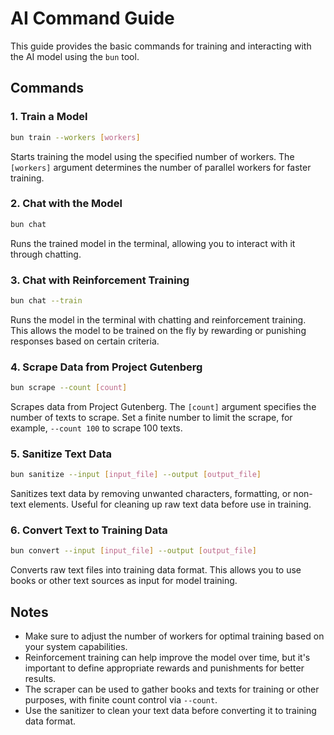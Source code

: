 
# AI Command Guide

This guide provides the basic commands for training and interacting with the AI model using the `bun` tool.

## Commands

### 1. Train a Model
```bash
bun train --workers [workers]
```
Starts training the model using the specified number of workers. The `[workers]` argument determines the number of parallel workers for faster training.

### 2. Chat with the Model
```bash
bun chat
```
Runs the trained model in the terminal, allowing you to interact with it through chatting.

### 3. Chat with Reinforcement Training
```bash
bun chat --train
```
Runs the model in the terminal with chatting and reinforcement training. This allows the model to be trained on the fly by rewarding or punishing responses based on certain criteria.

### 4. Scrape Data from Project Gutenberg
```bash
bun scrape --count [count]
```
Scrapes data from Project Gutenberg. The `[count]` argument specifies the number of texts to scrape. Set a finite number to limit the scrape, for example, `--count 100` to scrape 100 texts.

### 5. Sanitize Text Data
```bash
bun sanitize --input [input_file] --output [output_file]
```
Sanitizes text data by removing unwanted characters, formatting, or non-text elements. Useful for cleaning up raw text data before use in training.

### 6. Convert Text to Training Data
```bash
bun convert --input [input_file] --output [output_file]
```
Converts raw text files into training data format. This allows you to use books or other text sources as input for model training.

## Notes
- Make sure to adjust the number of workers for optimal training based on your system capabilities.
- Reinforcement training can help improve the model over time, but it's important to define appropriate rewards and punishments for better results.
- The scraper can be used to gather books and texts for training or other purposes, with finite count control via `--count`.
- Use the sanitizer to clean your text data before converting it to training data format.
